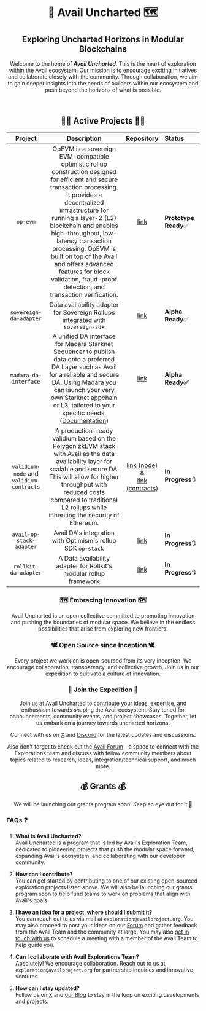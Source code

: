 <div align="center">
  
  <h1> 🚀 Avail Uncharted 🗺 </h1>
  <h2>Exploring Uncharted Horizons in Modular Blockchains</h2>
  <p>Welcome to the home of <b><i>Avail Uncharted</i></b>. This is the heart of exploration within the Avail ecosystem. Our mission is to encourage exciting initiatives and collaborate closely with the community. Through collaboration, we aim to gain deeper insights into the needs of builders within our ecosystem and push beyond the horizons of what is possible.</p>
<br>

## 🏃‍♂️ Active Projects 🏃‍♂️
| Project              | Description | Repository | Status |
| :---------------: | :-------: | :--------: | :--------- |
| `op-evm`        |   OpEVM is a sovereign EVM-compatible optimistic rollup construction designed for efficient and secure transaction processing. It provides a decentralized infrastructure for running a layer-2 (L2) blockchain and enables high-throughput, low-latency transaction processing. OpEVM is built on top of the Avail and offers advanced features for block validation, fraud-proof detection, and transaction verification. |  [link](https://github.com/availproject/op-evm) | **Prototype Ready**✅ |
| `sovereign-da-adapter`           |   Data availability adapter for Sovereign Rollups integrated with `sovereign-sdk`  | [link](https://github.com/availproject/sovereign-sdk/tree/main) |**Alpha Ready**✅ |
| `madara-da-interface` |  A unified DA interface for Madara Starknet Sequencer to publish data onto a preferred DA Layer such as Avail for a reliable and secure DA. Using Madara you can launch your very own Starknet appchain or L3, tailored to your specific needs. ([Documentation](https://docs.madara.zone/ecosystem/avail))   | [link](https://github.com/keep-starknet-strange/madara/pull/1021) | **Alpha Ready✅** |
| `validium-node` and `validium-contracts` | A production-ready validium based on the Polygon zkEVM stack with Avail as the data availability layer for scalable and secure DA. This will allow for higher throughput with reduced costs compared to traditional L2 rollups while inheriting the security of Ethereum. | [link (node)](https://github.com/QEDK/validium-node) <br>&<br> [link (contracts)](https://github.com/QEDK/validium-contracts) | **In Progress**🔃 |
| `avail-op-stack-adapter`    | Avail DA's integration with Optimism's rollup SDK `op-stack` | [link](https://github.com/availproject/avail-op-stack-adapter) | **In Progress**🔃 |
| `rollkit-da-adapter` | A Data availability adapter for Rollkit's modular rollup framework | [link](https://github.com/rollkit/rollkit/pull/1168) | **In Progress**🔃 |


### 🗺 Embracing Innovation 🗺
Avail Uncharted is an open collective committed to promoting innovation and pushing the boundaries of modular space. We believe in the endless possibilities that arise from exploring new frontiers.

### 🕊 Open Source since Inception 🕊
Every project we work on is open-sourced from its very inception. We encourage collaboration, transparency, and collective growth. Join us in our expedition to cultivate a culture of innovation.

### 👥 Join the Expedition 👥
Join us at Avail Uncharted to contribute your ideas, expertise, and enthusiasm towards shaping the Avail ecosystem. Stay tuned for announcements, community events, and project showcases. Together, let us embark on a journey towards uncharted horizons.

Connect with us on [X](https://x.com/AvailProject) and [Discord](https://discord.gg/y6fHnxZQX8) for the latest updates and discussions. 

Also don't forget to check out the [Avail Forum](https://forum.availproject.org/) -  a space to connect with the Explorations team and discuss with fellow community members about topics related to research, ideas, integration/technical support, and much more. 

## 💰 Grants 💰
We will be launching our grants program soon! Keep an eye out for it 👀 

</div>

### FAQs ❓
1. **What is Avail Uncharted?** <br>
Avail Uncharted is a program that is led by Avail's Exploration Team, dedicated to pioneering projects that push the modular space forward, expanding Avail's ecosystem, and collaborating with our developer community.

2. **How can I contribute?** <br>
You can get started by contributing to one of our existing open-sourced exploration projects listed above. We will also be launching our grants program soon to help fund teams to work on problems that align with Avail's goals.

3. **I have an idea for a project, where should I submit it?** <br>
You can reach out to us via mail at `exploration@availproject.org`. You may also proceed to post your ideas on our [Forum](https://forum.availproject.org/) and gather feedback from the Avail Team and the community at large. You may also [get in touch with us](https://airtable.com/app3uGEo7mZ5jbIfW/shrLfg0gF0RiQ7kfV) to schedule a meeting with a member of the Avail Team to help guide you.

4. **Can I collaborate with Avail Explorations Team?** <br>
Absolutely! We encourage collaboration. Reach out to us at `exploration@availproject.org` for partnership inquiries and innovative ventures.

5. **How can I stay updated?** <br>
Follow us on [X](https://x.com/AvailProject) and [our Blog](https://blog.availproject.org/) to stay in the loop on exciting developments and projects.
